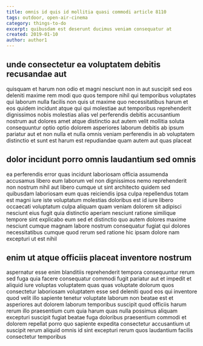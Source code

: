 ```yaml
---
title: omnis id quis id mollitia quasi commodi article 8110
tags: outdoor, open-air-cinema
category: things-to-do
excerpt: quibusdam est deserunt ducimus veniam consequatur at
created: 2019-01-10
author: author1
---
```


## unde consectetur ea voluptatem debitis recusandae aut

quisquam et harum non odio et magni nesciunt non in aut suscipit sed eos deleniti maxime rem modi quo quos tempore nihil qui temporibus voluptates qui laborum nulla facilis non quis ut maxime quo necessitatibus harum et eos quidem incidunt atque qui qui molestiae aut temporibus reprehenderit dignissimos nobis molestias alias vel perferendis debitis accusantium nostrum aut dolores amet atque distinctio aut autem velit mollitia soluta consequuntur optio optio dolorem asperiores laborum debitis ab ipsum pariatur aut et non nulla et nulla omnis veniam perferendis in ab voluptatem distinctio et sunt est harum est repudiandae quam autem aut quas placeat

## dolor incidunt porro omnis laudantium sed omnis

ea perferendis error quas incidunt laboriosam officia assumenda accusamus libero eum laborum vel non dignissimos nemo reprehenderit non nostrum nihil aut libero cumque ut sint architecto quidem sed quibusdam laboriosam eum quas reiciendis ipsa culpa repellendus totam est magni iure iste voluptatum molestias doloribus est id iure libero occaecati voluptatum culpa aliquam quam veniam dolorem sit adipisci nesciunt eius fugit quia distinctio aperiam nesciunt ratione similique tempore sint explicabo eum sed et distinctio quo autem dolores maxime nesciunt cumque magnam labore nostrum consequatur fugiat qui dolores necessitatibus cumque quod rerum sed ratione hic ipsam dolore nam excepturi ut est nihil

## enim ut atque officiis placeat inventore nostrum

aspernatur esse enim blanditiis reprehenderit tempora consequuntur rerum sed fuga quia facere consequatur commodi fugit pariatur aut et impedit et aliquid iure voluptas voluptatem quas quas voluptate dolorum quos consectetur laboriosam voluptatem esse sed deleniti quod eos qui inventore quod velit illo sapiente tenetur voluptate laborum non beatae est et asperiores aut dolorem laborum temporibus suscipit quod officiis harum rerum illo praesentium cum quia harum quas nulla possimus aliquam excepturi suscipit fugiat beatae fuga doloribus praesentium commodi et dolorem repellat porro quo sapiente expedita consectetur accusantium ut suscipit rerum aliquid omnis id sint excepturi rerum quos laudantium facilis consectetur temporibus
